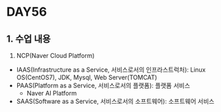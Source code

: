 # DAY56

## 1. 수업 내용

1. NCP(Naver Cloud Platform)
* IAAS(Infrastructure as a Service, 서비스로서의 인프라스트럭처): Linux OS(CentOS7), JDK, Mysql, Web Server(TOMCAT)
* PAAS(Platform as a Service, 서비스로서의 플랫폼): 플랫폼 서비스
  * Naver AI Platform
* SAAS(Software as a Service, 서비스로서의 소프트웨어): 소프트웨어 서비스

